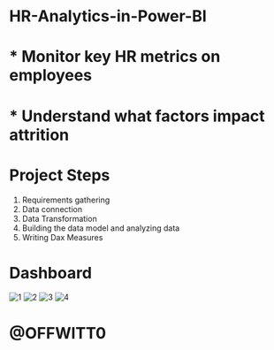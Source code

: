 # HR-Analytics-in-Power-BI

# * Monitor key HR metrics on employees
# * Understand what factors impact attrition
# Project Steps
1. Requirements gathering
2. Data connection
3. Data Transformation
4. Building the data model and analyzing data
5. Writing Dax Measures 
# Dashboard
![1](https://github.com/offwitt0/HR-Analytics-in-Power-BI/assets/81443480/85582a18-4c3d-4948-94d7-dfd91fe58190)
![2](https://github.com/offwitt0/HR-Analytics-in-Power-BI/assets/81443480/804d4083-9be9-438f-8a0f-4b51918ef13f)
![3](https://github.com/offwitt0/HR-Analytics-in-Power-BI/assets/81443480/e1e42dd3-c124-473a-b70a-960bb4f66389)
![4](https://github.com/offwitt0/HR-Analytics-in-Power-BI/assets/81443480/015ecd42-540f-4d5e-8d92-e10495a60055)


# @OFFWITT0
